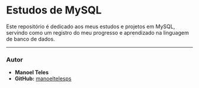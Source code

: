 # Estudos de MySQL

Este repositório é dedicado aos meus estudos e projetos em MySQL, servindo como um registro do meu progresso e aprendizado na linguagem de banco de dados.

-----

### Autor

  * **Manoel Teles**
  * **GitHub:** [manoeltelesps](https://www.google.com/search?q=https://github.com/manoeltelesps)
